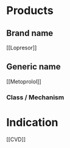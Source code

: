 # Products

## Brand name
[[Lopresor]]

## Generic name
[[Metoprolol]]

### Class / Mechanism


# Indication
[[CVD]]